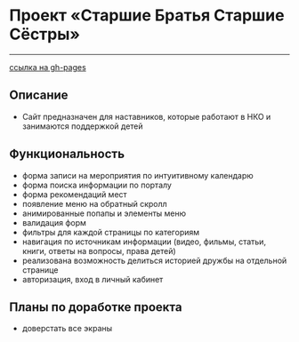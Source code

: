 # Проект «Старшие Братья Старшие Сёстры»
***
[ссылка на gh-pages](https://nikolaymishaev.github.io/BBBS/index.html)
## Описание
- Сайт предназначен для наставников, которые работают в НКО и занимаются поддержкой детей
## Функциональность
- форма записи на мероприятия по интуитивному календарю
- форма поиска информации по порталу
- форма рекомендаций мест
- появление меню на обратный скролл
- анимированные попапы и элементы меню
- валидация форм
- фильтры для каждой страницы по категориям
- навигация по источникам информации (видео, фильмы, статьи, книги, ответы на вопросы, права детей)
- реализована возможность делиться историей дружбы на отдельной странице
- авторизация, вход в личный кабинет
## Планы по доработке проекта
- доверстать все экраны
